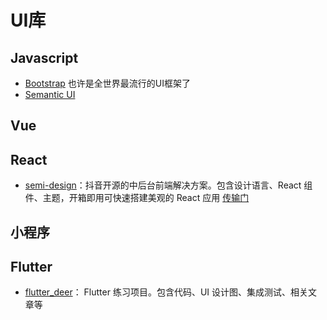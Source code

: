 # UI库

## Javascript

- [Bootstrap](http://getbootstrap.com/) 也许是全世界最流行的UI框架了
- [Semantic UI](https://semantic-ui.com/)

## Vue

## React

- [semi-design](https://github.com/DouyinFE/semi-design)：抖音开源的中后台前端解决方案。包含设计语言、React 组件、主题，开箱即用可快速搭建美观的 React 应用 [传输门](https://semi.design/)

## 小程序

## Flutter

- [flutter_deer](https://github.com/simplezhli/flutter_deer)： Flutter 练习项目。包含代码、UI 设计图、集成测试、相关文章等